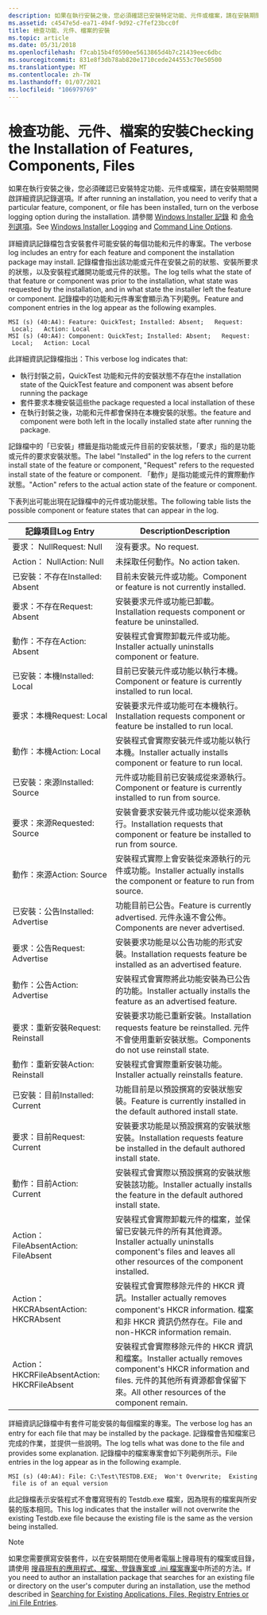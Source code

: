 ```yaml
---
description: 如果在執行安裝之後，您必須確認已安裝特定功能、元件或檔案，請在安裝期間開啟詳細資訊記錄選項。 請參閱 Windows Installer 記錄和命令列選項。
ms.assetid: c4547e5d-ea71-494f-9d92-c7fef23bcc0f
title: 檢查功能、元件、檔案的安裝
ms.topic: article
ms.date: 05/31/2018
ms.openlocfilehash: f7cab15b4f0590ee5613865d4b7c21439eec6dbc
ms.sourcegitcommit: 831e8f3db78ab820e1710cede244553c70e50500
ms.translationtype: MT
ms.contentlocale: zh-TW
ms.lasthandoff: 01/07/2021
ms.locfileid: "106979769"
---
```

# <a name="checking-the-installation-of-features-components-files"></a><span data-ttu-id="f3a1e-104">檢查功能、元件、檔案的安裝</span><span class="sxs-lookup"><span data-stu-id="f3a1e-104">Checking the Installation of Features, Components, Files</span></span>

<span data-ttu-id="f3a1e-105">如果在執行安裝之後，您必須確認已安裝特定功能、元件或檔案，請在安裝期間開啟詳細資訊記錄選項。</span><span class="sxs-lookup"><span data-stu-id="f3a1e-105">If after running an installation, you need to verify that a particular feature, component, or file has been installed, turn on the verbose logging option during the installation.</span></span> <span data-ttu-id="f3a1e-106">請參閱 [Windows Installer 記錄](windows-installer-logging.md) 和 [命令列選項](command-line-options.md)。</span><span class="sxs-lookup"><span data-stu-id="f3a1e-106">See [Windows Installer Logging](windows-installer-logging.md) and [Command Line Options](command-line-options.md).</span></span>

<span data-ttu-id="f3a1e-107">詳細資訊記錄檔包含安裝套件可能安裝的每個功能和元件的專案。</span><span class="sxs-lookup"><span data-stu-id="f3a1e-107">The verbose log includes an entry for each feature and component the installation package may install.</span></span> <span data-ttu-id="f3a1e-108">記錄檔會指出該功能或元件在安裝之前的狀態、安裝所要求的狀態，以及安裝程式離開功能或元件的狀態。</span><span class="sxs-lookup"><span data-stu-id="f3a1e-108">The log tells what the state of that feature or component was prior to the installation, what state was requested by the installation, and in what state the installer left the feature or component.</span></span> <span data-ttu-id="f3a1e-109">記錄檔中的功能和元件專案會顯示為下列範例。</span><span class="sxs-lookup"><span data-stu-id="f3a1e-109">Feature and component entries in the log appear as the following examples.</span></span>

``` syntax
MSI (s) (40:A4): Feature: QuickTest; Installed: Absent;   Request:
 Local;   Action: Local
MSI (s) (40:A4): Component: QuickTest; Installed: Absent;   Request:
 Local;   Action: Local
```

<span data-ttu-id="f3a1e-110">此詳細資訊記錄檔指出：</span><span class="sxs-lookup"><span data-stu-id="f3a1e-110">This verbose log indicates that:</span></span>

-   <span data-ttu-id="f3a1e-111">執行封裝之前，QuickTest 功能和元件的安裝狀態不存在</span><span class="sxs-lookup"><span data-stu-id="f3a1e-111">the installation state of the QuickTest feature and component was absent before running the package</span></span>
-   <span data-ttu-id="f3a1e-112">套件要求本機安裝這些</span><span class="sxs-lookup"><span data-stu-id="f3a1e-112">the package requested a local installation of these</span></span>
-   <span data-ttu-id="f3a1e-113">在執行封裝之後，功能和元件都會保持在本機安裝的狀態。</span><span class="sxs-lookup"><span data-stu-id="f3a1e-113">the feature and component were both left in the locally installed state after running the package.</span></span>

<span data-ttu-id="f3a1e-114">記錄檔中的「已安裝」標籤是指功能或元件目前的安裝狀態，「要求」指的是功能或元件的要求安裝狀態。</span><span class="sxs-lookup"><span data-stu-id="f3a1e-114">The label "Installed" in the log refers to the current install state of the feature or component, "Request" refers to the requested install state of the feature or component.</span></span> <span data-ttu-id="f3a1e-115">「動作」是指功能或元件的實際動作狀態。</span><span class="sxs-lookup"><span data-stu-id="f3a1e-115">"Action" refers to the actual action state of the feature or component.</span></span>

<span data-ttu-id="f3a1e-116">下表列出可能出現在記錄檔中的元件或功能狀態。</span><span class="sxs-lookup"><span data-stu-id="f3a1e-116">The following table lists the possible component or feature states that can appear in the log.</span></span>



| <span data-ttu-id="f3a1e-117">記錄項目</span><span class="sxs-lookup"><span data-stu-id="f3a1e-117">Log Entry</span></span>              | <span data-ttu-id="f3a1e-118">Description</span><span class="sxs-lookup"><span data-stu-id="f3a1e-118">Description</span></span>                                                                                                     |
|------------------------|-----------------------------------------------------------------------------------------------------------------|
| <span data-ttu-id="f3a1e-119">要求： Null</span><span class="sxs-lookup"><span data-stu-id="f3a1e-119">Request: Null</span></span>          | <span data-ttu-id="f3a1e-120">沒有要求。</span><span class="sxs-lookup"><span data-stu-id="f3a1e-120">No request.</span></span>                                                                                                     |
| <span data-ttu-id="f3a1e-121">Action： Null</span><span class="sxs-lookup"><span data-stu-id="f3a1e-121">Action: Null</span></span>           | <span data-ttu-id="f3a1e-122">未採取任何動作。</span><span class="sxs-lookup"><span data-stu-id="f3a1e-122">No action taken.</span></span>                                                                                                |
| <span data-ttu-id="f3a1e-123">已安裝：不存在</span><span class="sxs-lookup"><span data-stu-id="f3a1e-123">Installed: Absent</span></span>      | <span data-ttu-id="f3a1e-124">目前未安裝元件或功能。</span><span class="sxs-lookup"><span data-stu-id="f3a1e-124">Component or feature is not currently installed.</span></span>                                                                |
| <span data-ttu-id="f3a1e-125">要求：不存在</span><span class="sxs-lookup"><span data-stu-id="f3a1e-125">Request: Absent</span></span>        | <span data-ttu-id="f3a1e-126">安裝要求元件或功能已卸載。</span><span class="sxs-lookup"><span data-stu-id="f3a1e-126">Installation requests component or feature be uninstalled.</span></span>                                                      |
| <span data-ttu-id="f3a1e-127">動作：不存在</span><span class="sxs-lookup"><span data-stu-id="f3a1e-127">Action: Absent</span></span>         | <span data-ttu-id="f3a1e-128">安裝程式會實際卸載元件或功能。</span><span class="sxs-lookup"><span data-stu-id="f3a1e-128">Installer actually uninstalls component or feature.</span></span>                                                             |
| <span data-ttu-id="f3a1e-129">已安裝：本機</span><span class="sxs-lookup"><span data-stu-id="f3a1e-129">Installed: Local</span></span>       | <span data-ttu-id="f3a1e-130">目前已安裝元件或功能以執行本機。</span><span class="sxs-lookup"><span data-stu-id="f3a1e-130">Component or feature is currently installed to run local.</span></span>                                                       |
| <span data-ttu-id="f3a1e-131">要求：本機</span><span class="sxs-lookup"><span data-stu-id="f3a1e-131">Request: Local</span></span>         | <span data-ttu-id="f3a1e-132">安裝要求元件或功能可在本機執行。</span><span class="sxs-lookup"><span data-stu-id="f3a1e-132">Installation requests component or feature be installed to run local.</span></span>                                           |
| <span data-ttu-id="f3a1e-133">動作：本機</span><span class="sxs-lookup"><span data-stu-id="f3a1e-133">Action: Local</span></span>          | <span data-ttu-id="f3a1e-134">安裝程式會實際安裝元件或功能以執行本機。</span><span class="sxs-lookup"><span data-stu-id="f3a1e-134">Installer actually installs component or feature to run local.</span></span>                                                  |
| <span data-ttu-id="f3a1e-135">已安裝：來源</span><span class="sxs-lookup"><span data-stu-id="f3a1e-135">Installed: Source</span></span>      | <span data-ttu-id="f3a1e-136">元件或功能目前已安裝成從來源執行。</span><span class="sxs-lookup"><span data-stu-id="f3a1e-136">Component or feature is currently installed to run from source.</span></span>                                                 |
| <span data-ttu-id="f3a1e-137">要求：來源</span><span class="sxs-lookup"><span data-stu-id="f3a1e-137">Requested: Source</span></span>      | <span data-ttu-id="f3a1e-138">安裝會要求安裝元件或功能以從來源執行。</span><span class="sxs-lookup"><span data-stu-id="f3a1e-138">Installation requests that component or feature be installed to run from source.</span></span>                                |
| <span data-ttu-id="f3a1e-139">動作：來源</span><span class="sxs-lookup"><span data-stu-id="f3a1e-139">Action: Source</span></span>         | <span data-ttu-id="f3a1e-140">安裝程式實際上會安裝從來源執行的元件或功能。</span><span class="sxs-lookup"><span data-stu-id="f3a1e-140">Installer actually installs the component or feature to run from source.</span></span>                                        |
| <span data-ttu-id="f3a1e-141">已安裝：公告</span><span class="sxs-lookup"><span data-stu-id="f3a1e-141">Installed: Advertise</span></span>   | <span data-ttu-id="f3a1e-142">功能目前已公告。</span><span class="sxs-lookup"><span data-stu-id="f3a1e-142">Feature is currently advertised.</span></span> <span data-ttu-id="f3a1e-143">元件永遠不會公佈。</span><span class="sxs-lookup"><span data-stu-id="f3a1e-143">Components are never advertised.</span></span>                                               |
| <span data-ttu-id="f3a1e-144">要求：公告</span><span class="sxs-lookup"><span data-stu-id="f3a1e-144">Request: Advertise</span></span>     | <span data-ttu-id="f3a1e-145">安裝要求功能是以公告功能的形式安裝。</span><span class="sxs-lookup"><span data-stu-id="f3a1e-145">Installation requests feature be installed as an advertised feature.</span></span>                                            |
| <span data-ttu-id="f3a1e-146">動作：公告</span><span class="sxs-lookup"><span data-stu-id="f3a1e-146">Action: Advertise</span></span>      | <span data-ttu-id="f3a1e-147">安裝程式會實際將此功能安裝為已公告的功能。</span><span class="sxs-lookup"><span data-stu-id="f3a1e-147">Installer actually installs the feature as an advertised feature.</span></span>                                               |
| <span data-ttu-id="f3a1e-148">要求：重新安裝</span><span class="sxs-lookup"><span data-stu-id="f3a1e-148">Request: Reinstall</span></span>     | <span data-ttu-id="f3a1e-149">安裝要求功能已重新安裝。</span><span class="sxs-lookup"><span data-stu-id="f3a1e-149">Installation requests feature be reinstalled.</span></span> <span data-ttu-id="f3a1e-150">元件不會使用重新安裝狀態。</span><span class="sxs-lookup"><span data-stu-id="f3a1e-150">Components do not use reinstall state.</span></span>                            |
| <span data-ttu-id="f3a1e-151">動作：重新安裝</span><span class="sxs-lookup"><span data-stu-id="f3a1e-151">Action: Reinstall</span></span>      | <span data-ttu-id="f3a1e-152">安裝程式會實際重新安裝功能。</span><span class="sxs-lookup"><span data-stu-id="f3a1e-152">Installer actually reinstalls feature.</span></span>                                                                          |
| <span data-ttu-id="f3a1e-153">已安裝：目前</span><span class="sxs-lookup"><span data-stu-id="f3a1e-153">Installed: Current</span></span>     | <span data-ttu-id="f3a1e-154">功能目前是以預設撰寫的安裝狀態安裝。</span><span class="sxs-lookup"><span data-stu-id="f3a1e-154">Feature is currently installed in the default authored install state.</span></span>                                           |
| <span data-ttu-id="f3a1e-155">要求：目前</span><span class="sxs-lookup"><span data-stu-id="f3a1e-155">Request: Current</span></span>       | <span data-ttu-id="f3a1e-156">安裝要求功能是以預設撰寫的安裝狀態安裝。</span><span class="sxs-lookup"><span data-stu-id="f3a1e-156">Installation requests feature be installed in the default authored install state.</span></span>                               |
| <span data-ttu-id="f3a1e-157">動作：目前</span><span class="sxs-lookup"><span data-stu-id="f3a1e-157">Action: Current</span></span>        | <span data-ttu-id="f3a1e-158">安裝程式會實際以預設撰寫的安裝狀態安裝該功能。</span><span class="sxs-lookup"><span data-stu-id="f3a1e-158">Installer actually installs the feature in the default authored install state.</span></span>                                  |
| <span data-ttu-id="f3a1e-159">Action： FileAbsent</span><span class="sxs-lookup"><span data-stu-id="f3a1e-159">Action: FileAbsent</span></span>     | <span data-ttu-id="f3a1e-160">安裝程式會實際卸載元件的檔案，並保留已安裝元件的所有其他資源。</span><span class="sxs-lookup"><span data-stu-id="f3a1e-160">Installer actually uninstalls component's files and leaves all other resources of the component installed.</span></span>      |
| <span data-ttu-id="f3a1e-161">Action： HKCRAbsent</span><span class="sxs-lookup"><span data-stu-id="f3a1e-161">Action: HKCRAbsent</span></span>     | <span data-ttu-id="f3a1e-162">安裝程式會實際移除元件的 HKCR 資訊。</span><span class="sxs-lookup"><span data-stu-id="f3a1e-162">Installer actually removes component's HKCR information.</span></span> <span data-ttu-id="f3a1e-163">檔案和非 HKCR 資訊仍然存在。</span><span class="sxs-lookup"><span data-stu-id="f3a1e-163">File and non-HKCR information remain.</span></span>                  |
| <span data-ttu-id="f3a1e-164">Action： HKCRFileAbsent</span><span class="sxs-lookup"><span data-stu-id="f3a1e-164">Action: HKCRFileAbsent</span></span> | <span data-ttu-id="f3a1e-165">安裝程式會實際移除元件的 HKCR 資訊和檔案。</span><span class="sxs-lookup"><span data-stu-id="f3a1e-165">Installer actually removes component's HKCR information and files.</span></span> <span data-ttu-id="f3a1e-166">元件的其他所有資源都會保留下來。</span><span class="sxs-lookup"><span data-stu-id="f3a1e-166">All other resources of the component remain.</span></span> |



 

<span data-ttu-id="f3a1e-167">詳細資訊記錄檔中有套件可能安裝的每個檔案的專案。</span><span class="sxs-lookup"><span data-stu-id="f3a1e-167">The verbose log has an entry for each file that may be installed by the package.</span></span> <span data-ttu-id="f3a1e-168">記錄檔會告知檔案已完成的作業，並提供一些說明。</span><span class="sxs-lookup"><span data-stu-id="f3a1e-168">The log tells what was done to the file and provides some explanation.</span></span> <span data-ttu-id="f3a1e-169">記錄檔中的檔案專案會如下列範例所示。</span><span class="sxs-lookup"><span data-stu-id="f3a1e-169">File entries in the log appear as in the following example.</span></span>

``` syntax
MSI (s) (40:A4): File: C:\Test\TESTDB.EXE;  Won't Overwrite;  Existing
 file is of an equal version
```

<span data-ttu-id="f3a1e-170">此記錄檔表示安裝程式不會覆寫現有的 Testdb.exe 檔案，因為現有的檔案與所安裝的版本相同。</span><span class="sxs-lookup"><span data-stu-id="f3a1e-170">This log indicates that the installer will not overwrite the existing Testdb.exe file because the existing file is the same as the version being installed.</span></span>

> [!Note]  
> <span data-ttu-id="f3a1e-171">如果您需要撰寫安裝套件，以在安裝期間在使用者電腦上搜尋現有的檔案或目錄，請使用 [搜尋現有的應用程式、檔案、登錄專案或 .ini 檔案專案](searching-for-existing-applications-files-registry-entries-or--ini-file-entries.md)中所述的方法。</span><span class="sxs-lookup"><span data-stu-id="f3a1e-171">If you need to author an installation package that searches for an existing file or directory on the user's computer during an installation, use the method described in [Searching for Existing Applications, Files, Registry Entries or .ini File Entries](searching-for-existing-applications-files-registry-entries-or--ini-file-entries.md).</span></span>

 

 

 



